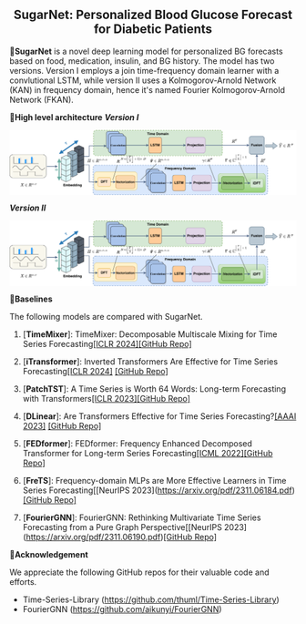<div align="center">
  <!-- <h1><b> Time-LLM </b></h1> -->
  <!-- <h2><b> Time-LLM </b></h2> -->
  <h2><b> SugarNet: Personalized Blood Glucose Forecast for
Diabetic Patients </b></h2>
</div>

🌟**SugarNet** is a novel deep learning model for
personalized BG forecasts based on food, medication, insulin, and BG history. The
model has two versions. Version I employs a join time-frequency domain learner with a convlutional LSTM, while version II uses a Kolmogorov-Arnold Network (KAN) in frequency domain, hence it's named Fourier Kolmogorov-Arnold Network (FKAN).


🌟**High level architecture** 
***Version I***
<p align="center">
<img src="./pic/overall.png"  alt="" align=center />
</p>

***Version II***
<p align="center">
<img src="./pic/overall.png"  alt="" align=center />
</p>

🌟**Baselines**

The following models are compared with SugarNet.

1. [**TimeMixer**]: TimeMixer: Decomposable Multiscale Mixing for Time Series Forecasting[\[ICLR 2024\]](https://openreview.net/pdf?id=7oLshfEIC2)[\[GitHub Repo\]](https://github.com/KimMeen/Time-LLM)

2. [**iTransformer**]: Inverted Transformers Are Effective for Time Series Forecasting[\[ICLR 2024\]](https://arxiv.org/abs/2310.06625)
[\[GitHub Repo\]](https://github.com/thuml/iTransformer)

3. [**PatchTST**]: A Time Series is Worth 64 Words: Long-term Forecasting with Transformers[\[ICLR 2023\]](https://openreview.net/pdf?id=Jbdc0vTOcol)[\[GitHub Repo\]](https://github.com/thuml/Time-Series-Library/blob/main/models/PatchTST.py)

4. [**DLinear**]: Are Transformers Effective for Time Series Forecasting?[\[AAAI 2023\]](https://arxiv.org/pdf/2205.13504.pdf)
[\[GitHub Repo\]](https://github.com/thuml/Time-Series-Library/blob/main/models/DLinear.py)

5. [**FEDformer**]: FEDformer: Frequency Enhanced Decomposed Transformer for Long-term Series Forecasting[\[ICML 2022\]](https://proceedings.mlr.press/v162/zhou22g.html)[\[GitHub Repo\]](https://github.com/thuml/Time-Series-Library/blob/main/models/FEDformer.py)

6. [**FreTS**]: Frequency-domain MLPs are More Effective Learners in Time Series Forecasting[\[NeurIPS 2023\]\(https://arxiv.org/pdf/2311.06184.pdf)[\[GitHub Repo\]](https://github.com/thuml/Time-Series-Library/blob/main/models/FreTS.py)
   
7. [**FourierGNN**]: FourierGNN: Rethinking Multivariate Time Series Forecasting from a Pure Graph Perspective[\[NeurIPS 2023\]\(https://arxiv.org/pdf/2311.06190.pdf)[\[GitHub Repo\]](https://github.com/aikunyi/FourierGNN)


🌟**Acknowledgement**

We appreciate the following GitHub repos for their valuable code and efforts.
- Time-Series-Library (https://github.com/thuml/Time-Series-Library)
- FourierGNN (https://github.com/aikunyi/FourierGNN)
